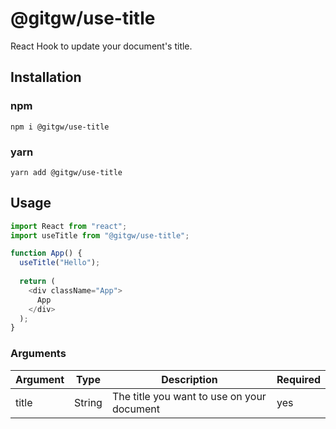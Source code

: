 # @gitgw/use-title
React Hook to update your document's title.

## Installation
### npm
```
npm i @gitgw/use-title
```

### yarn
```
yarn add @gitgw/use-title
```

## Usage
```javascript
import React from "react";
import useTitle from "@gitgw/use-title";

function App() {
  useTitle("Hello");
  
  return (
    <div className="App">
      App
    </div>
  );
}
```

### Arguments
Argument|Type|Description|Required|
|-|-|-|-|
|title|String|The title you want to use on your document|yes
